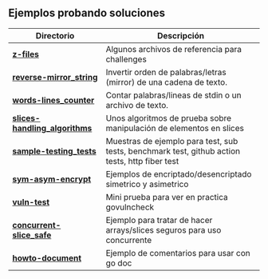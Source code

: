 
## Ejemplos probando soluciones

| Directorio | Descripción |
|--------|-------------|
| **[z-files](./z-files)** | Algunos archivos de referencia para challenges |
| **[reverse-mirror_string](./reverse-mirror_string)** | Invertir orden de palabras/letras (mirror) de una cadena de texto. |
| **[words-lines_counter](./words-lines_counter)** | Contar palabras/lineas de stdin o un archivo de texto. |
| **[slices-handling_algorithms](./slices-handling_algorithms)** | Unos algoritmos de prueba sobre manipulación de elementos en slices |
| **[sample-testing_tests](./sample-testing_tests)** | Muestras de ejemplo para test, sub tests, benchmark test, github action tests, http fiber test |
| **[sym-asym-encrypt](./sym-asym-encrypt)** | Ejemplos de encriptado/desencriptado simetrico y asimetrico  |
| **[vuln-test](./vuln-test)** | Mini prueba para ver en practica govulncheck |
| **[concurrent-slice_safe](./concurrent-slice_safe)** | Ejemplo para tratar de hacer arrays/slices seguros para uso concurrente |
| **[howto-document](./howto-document)** | Ejemplo de comentarios para usar con go doc |